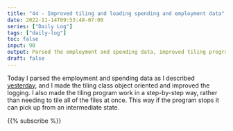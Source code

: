 ```yaml
---
title: "44 - Improved tiling and loading spending and employment data"
date: 2022-11-14T09:53:48-07:00
series: ["Daily Log"]
tags: ["daily-log"]
toc: false
input: 90
output: Parsed the employment and spending data, improved tiling program
draft: false
---
```

Today I parsed the employment and spending data as I described [yesterday](../2022-11-13.md), and I made the tiling class object oriented and improved the logging. I also made the tiling program work in a step-by-step way, rather than needing to tile all of the files at once. This way if the program stops it can pick up from an intermediate state.

{{% subscribe %}}
